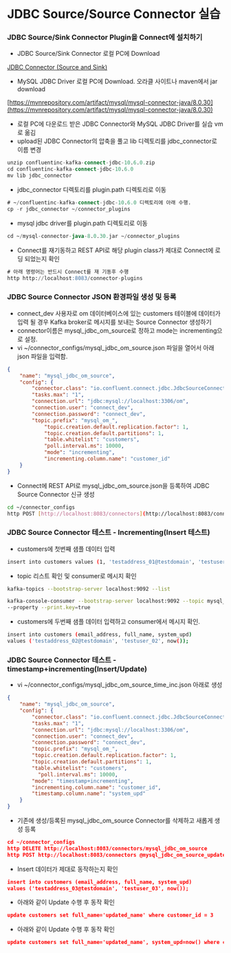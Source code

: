 # JDBC Source/Source Connector 실습

### JDBC Source/Sink Connector Plugin을 Connect에 설치하기

- JDBC Source/Sink Connector 로컬 PC에 Download

[JDBC Connector (Source and Sink)](https://www.confluent.io/hub/confluentinc/kafka-connect-jdbc)

- MySQL JDBC Driver 로컬 PC에 Download. 오라클 사이트나 maven에서 jar download

[https://mvnrepository.com/artifact/mysql/mysql-connector-java/8.0.30](https://mvnrepository.com/artifact/mysql/mysql-connector-java/8.0.30)

- 로컬 PC에 다운로드 받은 JDBC Connector와 MySQL JDBC Driver를 실습 vm로 옮김
- upload된 JDBC Connector의 압축을 풀고 lib 디렉토리를 jdbc_connector로 이름 변경

```sql
unzip confluentinc-kafka-connect-jdbc-10.6.0.zip
cd confluentinc-kafka-connect-jdbc-10.6.0
mv lib jdbc_connector
```

- jdbc_connector 디렉토리를 plugin.path 디렉토리로 이동

```sql
# ~/confluentinc-kafka-connect-jdbc-10.6.0 디렉토리에 아래 수행.
cp -r jdbc_connector ~/connector_plugins
```

- mysql jdbc driver를 plugin.path 디렉토리로 이동

```sql
cd ~/mysql-connector-java-8.0.30.jar ~/connector_plugins
```

- Connect를 재기동하고 REST API로 해당 plugin class가 제대로 Connect에 로딩 되었는지 확인

```sql
# 아래 명령어는 반드시 Connect를 재 기동후 수행
http http://localhost:8083/connector-plugins
```

### JDBC Source Connector JSON 환경파일 생성 및 등록

- connect_dev 사용자로 om 데이터베이스에 있는 customers 테이블에 데이터가 입력 될 경우 Kafka broker로 메시지를 보내는 Source Connector 생성하기
- connector이름은 mysql_jdbc_om_source로 정하고 mode는 incrementing으로 설정.
- vi ~/connector_configs/mysql_jdbc_om_source.json 파일을 열어서 아래 json 파일을 입력함.

```json
{
    "name": "mysql_jdbc_om_source",
    "config": {
        "connector.class": "io.confluent.connect.jdbc.JdbcSourceConnector",
        "tasks.max": "1",
        "connection.url": "jdbc:mysql://localhost:3306/om",
        "connection.user": "connect_dev",
        "connection.password": "connect_dev",
        "topic.prefix": "mysql_om_",
			"topic.creation.default.replication.factor": 1,
			"topic.creation.default.partitions": 1, 
			"table.whitelist": "customers",
			"poll.interval.ms": 10000,
			"mode": "incrementing",
			"incrementing.column.name": "customer_id"
    }
}
```

- Connect에 REST API로 mysql_jdbc_om_source.json을 등록하여 JDBC Source Connector 신규 생성

```bash
cd ~/connector_configs
http POST [http://localhost:8083/connectors](http://localhost:8083/connectors) @mysql_jdbc_om_source.json
```

### JDBC Source Connector 테스트 - Incrementing(Insert 테스트)

- customers에 첫번째 샘플 데이터 입력

```bash
insert into customers values (1, 'testaddress_01@testdomain', 'testuser_01', now());
```

- topic 리스트 확인 및 consumer로 메시지 확인

```bash
kafka-topics --bootstrap-server localhost:9092 --list

kafka-console-consumer --bootstrap-server localhost:9092 --topic mysql_om_customers --from-beginning
--property --print.key=true
```

- customers에 두번째 샘플 데이터 입력하고 consumer에서 메시지 확인.

```bash
insert into customers (email_address, full_name, system_upd) 
values ('testaddress_02@testdomain', 'testuser_02', now());
```

### JDBC Source Connector 테스트 - timestamp+incrementing(Insert/Update)

- vi ~/connector_configs/mysql_jdbc_om_source_time_inc.json 아래로 생성

```json
{
    "name": "mysql_jdbc_om_source",
    "config": {
        "connector.class": "io.confluent.connect.jdbc.JdbcSourceConnector",
        "tasks.max": "1",
        "connection.url": "jdbc:mysql://localhost:3306/om",
        "connection.user": "connect_dev",
        "connection.password": "connect_dev",
        "topic.prefix": "mysql_om_",
        "topic.creation.default.replication.factor": 1,
        "topic.creation.default.partitions": 1, 
        "table.whitelist": "customers",
	      "poll.interval.ms": 10000,
        "mode": "timestamp+incrementing",
        "incrementing.column.name": "customer_id",
        "timestamp.column.name": "system_upd"
    }
}
```

- 기존에 생성/등록된 mysql_jdbc_om_source Connector를 삭제하고 새롭게 생성 등록

```json
cd ~/connector_configs
http DELETE http://localhost:8083/connectors/mysql_jdbc_om_source
http POST http://localhost:8083/connectors @mysql_jdbc_om_source_update.json
```

- Insert 데이터가 제대로 동작하는지 확인

```json
insert into customers (email_address, full_name, system_upd) 
values ('testaddress_03@testdomain', 'testuser_03', now());
```

- 아래와 같이 Update 수행 후 동작 확인

```json
update customers set full_name='updated_name' where customer_id = 3
```

- 아래와 같이 Update 수행 후 동작 확인

```json
update customers set full_name='updated_name', system_upd=now() where customer_id=3;
```